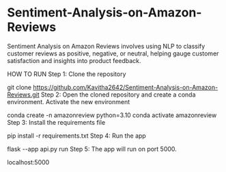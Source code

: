 # Sentiment-Analysis-on-Amazon-Reviews
Sentiment Analysis on Amazon Reviews involves using NLP to classify customer reviews as positive, negative, or neutral, helping gauge customer satisfaction and insights into product feedback.



HOW TO RUN
Step 1: Clone the repository

git clone https://github.com/Kavitha2642/Sentiment-Analysis-on-Amazon-Reviews.git
Step 2: Open the cloned repository and create a conda environment. Activate the new environment

conda create -n amazonreview python=3.10
conda activate amazonreview
Step 3: Install the requirements file

pip install -r requirements.txt
Step 4: Run the app

flask --app api.py run
Step 5: The app will run on port 5000.

localhost:5000
